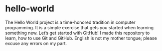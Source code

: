 # hello-world
The Hello World project is a time-honored tradition in computer programming. It is a simple exercise that gets you started when learning something new. Let’s get started with GitHub!
I made this repository to learn, how to use Git and GitHub.
English is not my mother tongue; please excuse any errors on my part.
